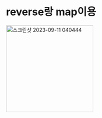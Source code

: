 # reverse랑 map이용

<img width="239" alt="스크린샷 2023-09-11 040444" src="https://github.com/byunjiin/CodingTest/assets/129635857/f7d29034-f8d1-4c34-a2a4-543a97621b71">
